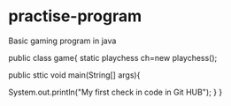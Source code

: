 # practise-program
Basic gaming program in java

public class game{
static playchess ch=new playchess();

public sttic void main(String[] args){

System.out.println("My first check in code in Git HUB");
}
}
